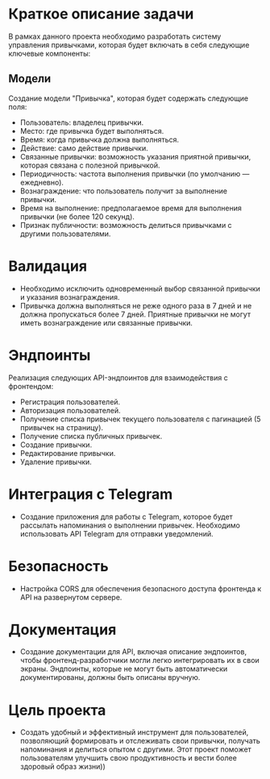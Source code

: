 # Краткое описание задачи
В рамках данного проекта необходимо разработать систему управления привычками, которая будет включать в себя следующие ключевые компоненты:

## Модели
Создание модели "Привычка", которая будет содержать следующие поля:

- Пользователь: владелец привычки.
- Место: где привычка будет выполняться.
- Время: когда привычка должна выполняться.
- Действие: само действие привычки.
- Связанные привычки: возможность указания приятной привычки, которая связана с полезной привычкой.
- Периодичность: частота выполнения привычки (по умолчанию — ежедневно).
- Вознаграждение: что пользователь получит за выполнение привычки.
- Время на выполнение: предполагаемое время для выполнения привычки (не более 120 секунд).
- Признак публичности: возможность делиться привычками с другими пользователями.
# Валидация
- Необходимо исключить одновременный выбор связанной привычки и указания вознаграждения.
- Привычка должна выполняться не реже одного раза в 7 дней и не должна пропускаться более 7 дней.
Приятные привычки не могут иметь вознаграждение или связанные привычки.
# Эндпоинты
Реализация следующих API-эндпоинтов для взаимодействия с фронтендом:

- Регистрация пользователей.
- Авторизация пользователей.
- Получение списка привычек текущего пользователя с пагинацией (5 привычек на страницу).
- Получение списка публичных привычек.
- Создание привычки.
- Редактирование привычки.
- Удаление привычки.
# Интеграция с Telegram
- Создание приложения для работы с Telegram, которое будет рассылать напоминания о выполнении привычек. Необходимо использовать API Telegram для отправки уведомлений.

# Безопасность
- Настройка CORS для обеспечения безопасного доступа фронтенда к API на развернутом сервере.

# Документация
- Создание документации для API, включая описание эндпоинтов, чтобы фронтенд-разработчики могли легко интегрировать их в свои экраны. Эндпоинты, которые не могут быть автоматически документированы, должны быть описаны вручную.

# Цель проекта
- Создать удобный и эффективный инструмент для пользователей, позволяющий формировать и отслеживать свои привычки, получать напоминания и делиться опытом с другими. Этот проект поможет пользователям улучшить свою продуктивность и вести более здоровый образ жизни))